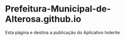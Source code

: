 # Prefeitura-Municipal-de-Alterosa.github.io
Esta página e destina a publicação do Aplicativo holerite
